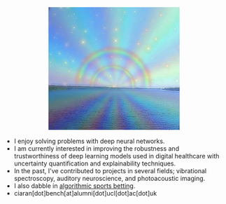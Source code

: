 <div align="center">
  <img src="readme.jpg" width="300">
</div>

<ul>
<li>I enjoy solving problems with deep neural networks.</li>
<li>I am currently interested in improving the robustness and trustworthiness of deep learning models used in digital healthcare with uncertainty quantification and explainability techniques.</li>
<li>In the past, I've contributed to projects in several fields; vibrational spectroscopy, auditory neuroscience, and photoacoustic imaging.</li>
<li>I also dabble in <a href="http://ufc-fight-predictor.com/">algorithmic sports betting</a>.</li>
<li>ciaran[dot]bench[at]alumni[dot]ucl[dot]ac[dot]uk</li>
</ul>



